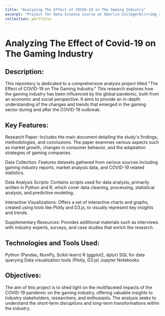 ```yaml
---
title: "Analyzing The Effect of COVID-19 on The Gaming Industry"
excerpt: "Project for Data Science Course at Oberlin College<br/><img src='/images/game-analysis.png'>"
collection: portfolio
---
```


# Analyzing The Effect of Covid-19 on The Gaming Industry	

## Description:

This repository is dedicated to a comprehensive analysis project titled "The Effect of COVID-19 on The Gaming Industry." This research explores how the gaming industry has been influenced by the global pandemic, both from an economic and social perspective. It aims to provide an in-depth understanding of the changes and trends that emerged in the gaming sector during and after the COVID-19 outbreak.

## Key Features:

Research Paper: Includes the main document detailing the study's findings, methodologies, and conclusions. The paper examines various aspects such as market growth, changes in consumer behavior, and the adaptation strategies of gaming companies.


Data Collection: Features datasets gathered from various sources including gaming industry reports, market analysis data, and COVID-19 related statistics.


Data Analysis Scripts: Contains scripts used for data analysis, primarily written in Python and R, which cover data cleaning, processing, statistical analysis, and predictive modeling.


Interactive Visualizations: Offers a set of interactive charts and graphs, created using tools like Plotly and D3.js, to visually represent key insights and trends.


Supplementary Resources: Provides additional materials such as interviews with industry experts, surveys, and case studies that enrich the research.

## Technologies and Tools Used:

Python (Pandas, NumPy, Scikit-learn)
R (ggplot2, dplyr)
SQL for data querying
Data visualization tools (Plotly, D3.js)
Jupyter Notebooks


## Objectives:

The aim of this project is to shed light on the multifaceted impacts of the COVID-19 pandemic on the gaming industry, offering valuable insights to industry stakeholders, researchers, and enthusiasts. The analysis seeks to understand the short-term disruptions and long-term transformations within the industry.

